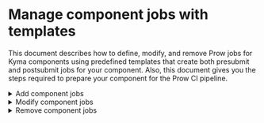 # Manage component jobs with templates

This document describes how to define, modify, and remove Prow jobs for Kyma components using predefined templates that create both presubmit and postsubmit jobs for your component. Also, this document gives you the steps required to prepare your component for the Prow CI pipeline.

<div tabs name="add-component-jobs">
  <details>
  <summary>
  Add component jobs
  </summary>

Follow these steps:

1. Edit the configuration file.

   Go to `templates/data/generic_component_data.yaml` and add a new entry with your component details to the `render` list under the `templates` section.
   
   See an example that defines the `compass-runtime-agent` component from the `kyma` repository, using the generic bootstrap:

   ```yaml
   templates:
   - from: generic.tmpl
     render:
      - to: ../../prow/jobs/kyma/components/compass-runtime-agent/compass-runtime-agent-generic.yaml
        jobConfigs:
         - repoName: "github.com/kyma-project/kyma"
           jobs:
            - jobConfig:
              path: components/compass-runtime-agent
              args:
              - "/home/prow/go/src/github.com/kyma-project/kyma/components/compass-runtime-agent"
              run_if_changed: "^components/compass-runtime-agent/|^common/makefiles/"
              release_since: "1.7"
              optional: true
           ...
   ```

   Such an entry uses the `generic.tmpl` template to create the `compass-runtime-agent-generic.yaml` file under the `/prow/jobs/kyma/components/compass-runtime-agent/` subfolder, specifying that the presubmit and postsubmit jobs for this component should apply from the `1.7` release onwards.
   Set the **optional** parameter to `true` for this job to be optional on pull requests (PRs), not to block others.

   If needed, you can add global Config Sets (**globalSets**) to the `templates/config.yaml` file.

   For more information about creating template files, as well as local config sets (**localSets**), job configs (**jobConfig**) and (**globalSets**), read [Render Templates](../../pkg/tools/rendertemplates).
   > **CAUTION:** The `.yaml` file and the component folder name should be the same as the name of the Kyma component. Also, all `.yaml` files in the whole `jobs` structure must have unique names.
   
   Use the buildpack for Go or Node.js applications provided in the `test-infra` repository. It is the standard mechanism for defining Prow jobs. If the buildpack you want to use is not there yet, you must add it. When you add a new buildpack, follow the example of the already defined ones.

2. Generate jobs.

   Run this command to generate jobs previously defined in the `config.yaml` file:
   ```bash
   make jobs-definitions
   ```

   As a result, the Render Templates tool generates the requested job files.

   For more information about generating jobs, read [Render Templates](../../cmd/tools/rendertemplates/README.md).


3. Check your configuration locally.

   Use the `development/validate-config.sh` script to validate your Prow configuration. The script accepts three arguments:

   - The path to the plugins configuration file (`prow/plugins.yaml`)
   - The path to the generic configuration file (`prow/config.yaml`)
   - The path to the directory with job definitions (`prow/jobs/`)

   See an example:

   ```bash
   cd $GOPATH/src/github.com/kyma-project/test-infra
   ./development/validate-config.sh prow/plugins.yaml prow/config.yaml prow/jobs/
   ```

4. Merge the changes.

   Create a PR with your changes in the `generic_component_data.yaml` file and the job files generated by the Render Templates tool.

   After your PR is reviewed and approved, merge the changes to the `test-infra` repository. The job configuration is automatically applied to the Prow production cluster. The `config_updater` plugin configured in the `prow/plugins.yaml` file adds a comment to the PR:

![msg](./assets/msg-updated-config.png)

5. Create a Makefile for your component.

   Buildpacks need a `Makefile` defined in your component directory under the `kyma` repository. The `Makefile` must define the **ci-release** target that is executed for a PR issued against the release branch.

   See an example of `Makefile` for the Central Application Gateway component that already uses the generic buildpack:

   ```Makefile
   APP_NAME = central-application-gateway
   APP_PATH = components/$(APP_NAME)
   BUILDPACK = eu.gcr.io/kyma-project/test-infra/buildpack-golang:v20210607-b7e95d8b
   SCRIPTS_DIR = $(realpath $(shell pwd)/../..)/common/makefiles
   
   override ENTRYPOINT = cmd/applicationgateway/
   
   include $(SCRIPTS_DIR)/generic-make-go.mk
   
   VERIFY_IGNORE := /vendor\|/mocks
   
   release:
        $(MAKE) gomod-release-local
   
   resolve-local:
        GO111MODULE=on go mod vendor -v
   
   test-local:
        GO111MODULE=on go test ./...
   
   .PHONY: path-to-referenced-charts
   path-to-referenced-charts:
        @echo "resources/application-connector"
   ```

   > **NOTE** Add a tab before each command.

   If your job involves pushing a Docker image, its name is based on the following environment variables:
   
   - **DOCKER_TAG** that refers to the Docker tag set by the `build.sh` script.
   - **DOCKER_PUSH_DIRECTORY** that points to the directory in the Docker repository where the image is pushed. Set it in the job definition by adding the **preset-build-pr**, **preset-build-main**, or **preset-build-release** Preset.
   - **DOCKER_PUSH_REPOSITORY** that is the Docker repository where the image is pushed. It is set in the job definition by the **preset-docker-push-repository** Preset.


6. Make your component job and test obligatory.

   Create another PR in the `test-infra` repository that removes these entries:
   
   - `optional: true` from your component job definition in `templates/config.yaml`.
   - `jobsuite.Optional()` from your component test definition in `components_test.go`.
   
   This change makes your component job and test obligatory to pass on all PRs before they can be merged.

</details>
<details>
<summary>
Modify component jobs
</summary>

To change component job configuration, follow these steps:

1. In the `generic_component_data.yaml` file, change the name of the file where the jobs are generated. For example, add the `deprecated` suffix.
2. Add `until: {last release}` to this configuration. It specifies the release until which this component version applies.
3. Create a new entry with the new configuration. Set the `to` field to point to the file responsible for storing jobs.
4. Add `since: {next release}` to the new entry. It specifies the release from which this component version applies.

   See this example:

   Buildpack for the API Controller changed from `go1.11` to `go.12` in release `1.5`. This is the component configuration before the buildpack change:

   ```yaml
      - to: ../prow/jobs/kyma/components/api-controller/api-controller.yaml
        values:
          <<: *go_kyma_component_1_11
          path: components/api-controller
   ```

   This is what the configuration created after the buildpack change looks like:

   ```yaml
      - to: ../prow/jobs/kyma/components/api-controller/api-controller.yaml
        values:
          <<: *go_kyma_component_1_12
          path: components/api-controller
          since: '1.5'
      - to: ../prow/jobs/kyma/components/api-controller/api-controller-deprecated.yaml
        values:
          <<: *go_kyma_component_1_11
          path: components/api-controller
          until: '1.4'
   ```

</details>
<details>
<summary>
Remove component jobs
</summary>

CI pipeline in Kyma supports jobs for three last releases so plan the component job removal in advance. Before you remove your component from Prow, add the `until: '{release}'` entry to your component job definition in the `templates/config.yaml` file.

For example, if you are planning to remove your component after version `1.3`, add the `until: '1.3'` entry to your component job definition and remove it only when the release 1.3 is no longer supported:

```yaml
global:
  nextRelease: "1.7"
  releases:
    - "1.6"
    - "1.5"
    - "1.4"
...
```

To remove a component from Prow, follow these steps:

1. In the `generic_component_data.yaml` file, remove the entries under the `templates` section that refer to your component.
2. Manually remove all files and the component folder from `/prow/jobs`.

</details>
</div>
